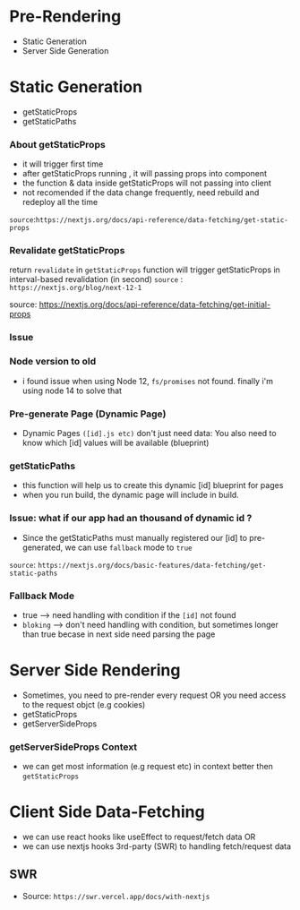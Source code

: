 # Pre-Rendering
- Static Generation
- Server Side Generation
# Static Generation
- getStaticProps
- getStaticPaths
### About getStaticProps
- it will trigger first time
- after getStaticProps running , it will passing props into component
- the function & data inside getStaticProps will not passing into client
- not recomended if the data change frequently, need rebuild and redeploy all the time

`source`:`https://nextjs.org/docs/api-reference/data-fetching/get-static-props`

### Revalidate getStaticProps
return `revalidate` in `getStaticProps` function will trigger getStaticProps in interval-based revalidation (in second)
`source` : `https://nextjs.org/blog/next-12-1`

source: https://nextjs.org/docs/api-reference/data-fetching/get-initial-props

### Issue
### Node version to old
- i found issue when using Node 12, `fs/promises` not found. finally i'm using node 14 to solve that


### Pre-generate Page (Dynamic Page)
- Dynamic Pages `([id].js etc)` don't just need data:
 You also need to know which [id] values will be available (blueprint)

### getStaticPaths
- this function will help us to create this dynamic [id] blueprint for pages
- when you run build, the dynamic page will include in build.

### Issue: what if our app had an thousand of dynamic id ?
- Since the getStaticPaths must manually registered our [id] to pre-generated, we can use `fallback` mode to `true`

`source`: `https://nextjs.org/docs/basic-features/data-fetching/get-static-paths`

### Fallback Mode
- true --> need handling with condition if the `[id]` not found
- `bloking` --> don't need handling with condition, but sometimes longer than true becase in next side need parsing the page



# Server Side Rendering
- Sometimes, you need to pre-render every request OR you need access to the request objct (e.g cookies)
- getStaticProps
- getServerSideProps

### getServerSideProps Context
- we can get most information (e.g request etc) in context better then `getStaticProps`


# Client Side Data-Fetching
- we can use react hooks like useEffect to request/fetch data OR
- we can use nextjs hooks 3rd-party (SWR) to handling fetch/request data

## SWR
- Source: `https://swr.vercel.app/docs/with-nextjs`